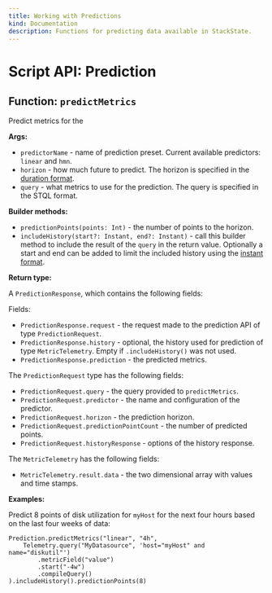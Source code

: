 ```yaml
---
title: Working with Predictions
kind: Documentation
description: Functions for predicting data available in StackState.
---
```


# Script API: Prediction

## Function: `predictMetrics`

Predict metrics for the 

**Args:**

* `predictorName` - name of prediction preset. Current available predictors: `linear` and `hmn`.
* `horizon` - how much future to predict. The horizon is specified in the [duration format](scripting/script-apis/time.md).
* `query` - what metrics to use for the prediction. The query is specified in the STQL format.

**Builder methods:**
 
 * `predictionPoints(points: Int)` - the number of points to the horizon.
 * `includeHistory(start?: Instant, end?: Instant)` - call this builder method to include the result of the `query` in the return value. Optionally a start and end can be added to limit the included history using the [instant format](scripting/script-apis/time.md).

**Return type:**

A `PredictionResponse`, which contains the following fields:

Fields:

* `PredictionResponse.request` - the request made to the prediction API of type `PredictionRequest`.
* `PredictionResponse.history` - optional, the history used for prediction of type `MetricTelemetry`. Empty if `.includeHistory()` was not used.
* `PredictionResponse.prediction` - the predicted metrics.

The `PredictionRequest` type has the following fields:

* `PredictionRequest.query` - the query provided to `predictMetrics`.
* `PredictionRequest.predictor` - the name and configuration of the predictor.
* `PredictionRequest.horizon` - the prediction horizon.
* `PredictionRequest.predictionPointCount` - the number of predicted points.
* `PredictionRequest.historyResponse` - options of the history response.

The `MetricTelemetry` has the following fields:

* `MetricTelemetry.result.data` - the two dimensional array with values and time stamps.

**Examples:**

Predict 8 points of disk utilization for `myHost` for the next four hours based on the last four weeks of data:

```text
Prediction.predictMetrics("linear", "4h",
    Telemetry.query("MyDatasource", 'host="myHost" and name="diskutil"')
        .metricField("value")
        .start("-4w")
        .compileQuery()
).includeHistory().predictionPoints(8)
```
